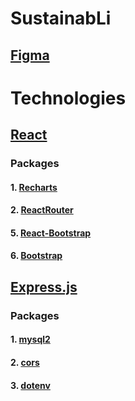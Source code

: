 # SustainabLi
## [Figma](https://www.figma.com/file/peDxkBeARGZ37LKWYj38Lh/SustainabLi)

# Technologies

## [React](https://react.dev)
### Packages
#### 1. [Recharts](https://recharts.org/en-US/api)
#### 2. [ReactRouter](https://reactrouter.com/en/main)
#### 5. [React-Bootstrap](https://react-bootstrap.github.io/components/alerts)
#### 6. [Bootstrap](https://getbootstrap.com/docs/5.3/getting-started/introduction/)

## [Express.js](https://expressjs.com)
### Packages
#### 1. [mysql2](https://www.npmjs.com/package/mysql2)
#### 2. [cors](https://www.npmjs.com/package/cors)
#### 3. [dotenv](https://www.npmjs.com/package/dotenv)